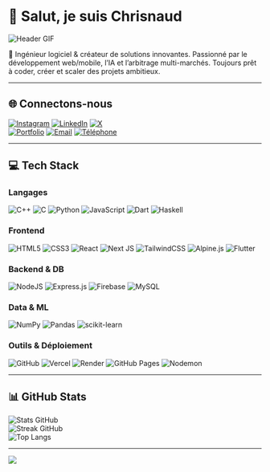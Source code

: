# 👋 Salut, je suis Chrisnaud

![Header GIF](https://media.giphy.com/media/L05HgB2h6qICDs5Sms/giphy.gif)  

🚀 Ingénieur logiciel & créateur de solutions innovantes. Passionné par le développement web/mobile, l’IA et l’arbitrage multi-marchés. Toujours prêt à coder, créer et scaler des projets ambitieux.  

---

## 🌐 Connectons-nous
[![Instagram](https://img.shields.io/badge/Instagram-%23E4405F.svg?logo=Instagram&logoColor=white)](https://instagram.com/jacex105) 
[![LinkedIn](https://img.shields.io/badge/LinkedIn-%230077B5.svg?logo=linkedin&logoColor=white)](https://www.linkedin.com/in/chrisnaud-agossou-11340b2b3) 
[![X](https://img.shields.io/badge/X-black.svg?logo=X&logoColor=white)](https://x.com/Morgane)  
[![Portfolio](https://img.shields.io/badge/Portfolio-%23ff6600.svg?logo=firefox&logoColor=white)](https://chrisnaud.com)
[![Email](https://img.shields.io/badge/Email-%23D14836.svg?logo=gmail&logoColor=white)](mailto:agossou@chrisnaud.com)
[![Téléphone](https://img.shields.io/badge/Téléphone-%230077B5.svg?logo=phone&logoColor=white)](tel:+22947884344)

---

## 💻 Tech Stack
### Langages
![C++](https://img.shields.io/badge/C++-%2300599C.svg?style=for-the-badge&logo=c%2B%2B&logoColor=white) 
![C](https://img.shields.io/badge/C-%2300599C.svg?style=for-the-badge&logo=c&logoColor=white) 
![Python](https://img.shields.io/badge/Python-3670A0?style=for-the-badge&logo=python&logoColor=ffdd54) 
![JavaScript](https://img.shields.io/badge/JavaScript-%23323330.svg?style=for-the-badge&logo=javascript&logoColor=%23F7DF1E) 
![Dart](https://img.shields.io/badge/Dart-%230175C2.svg?style=for-the-badge&logo=dart&logoColor=white) 
![Haskell](https://img.shields.io/badge/Haskell-5e5086?style=for-the-badge&logo=haskell&logoColor=white) 

### Frontend
![HTML5](https://img.shields.io/badge/HTML5-%23E34F26.svg?style=for-the-badge&logo=html5&logoColor=white) 
![CSS3](https://img.shields.io/badge/CSS3-%231572B6.svg?style=for-the-badge&logo=css3&logoColor=white) 
![React](https://img.shields.io/badge/React-%2320232a.svg?style=for-the-badge&logo=react&logoColor=%2361DAFB) 
![Next JS](https://img.shields.io/badge/Next-black?style=for-the-badge&logo=next.js&logoColor=white) 
![TailwindCSS](https://img.shields.io/badge/TailwindCSS-%2338B2AC.svg?style=for-the-badge&logo=tailwind-css&logoColor=white) 
![Alpine.js](https://img.shields.io/badge/Alpine.js-white.svg?style=for-the-badge&logo=alpinedotjs&logoColor=%238BC0D0) 
![Flutter](https://img.shields.io/badge/Flutter-%2302569B.svg?style=for-the-badge&logo=Flutter&logoColor=white) 

### Backend & DB
![NodeJS](https://img.shields.io/badge/Node.js-6DA55F?style=for-the-badge&logo=node.js&logoColor=white) 
![Express.js](https://img.shields.io/badge/Express.js-%23404d59.svg?style=for-the-badge&logo=express&logoColor=%2361DAFB) 
![Firebase](https://img.shields.io/badge/Firebase-%23039BE5.svg?style=for-the-badge&logo=firebase) 
![MySQL](https://img.shields.io/badge/MySQL-4479A1.svg?style=for-the-badge&logo=mysql&logoColor=white) 

### Data & ML
![NumPy](https://img.shields.io/badge/NumPy-%23013243.svg?style=for-the-badge&logo=numpy&logoColor=white) 
![Pandas](https://img.shields.io/badge/Pandas-%23150458.svg?style=for-the-badge&logo=pandas&logoColor=white) 
![scikit-learn](https://img.shields.io/badge/scikit--learn-%23F7931E.svg?style=for-the-badge&logo=scikit-learn&logoColor=white) 

### Outils & Déploiement
![GitHub](https://img.shields.io/badge/GitHub-%23121011.svg?style=for-the-badge&logo=github&logoColor=white) 
![Vercel](https://img.shields.io/badge/Vercel-%23000000.svg?style=for-the-badge&logo=vercel&logoColor=white) 
![Render](https://img.shields.io/badge/Render-%46E3B7.svg?style=for-the-badge&logo=render&logoColor=white) 
![GitHub Pages](https://img.shields.io/badge/GitHub%20Pages-121013?style=for-the-badge&logo=github&logoColor=white) 
![Nodemon](https://img.shields.io/badge/Nodemon-%23323330.svg?style=for-the-badge&logo=nodemon&logoColor=%BBDEAD) 

---

## 📊 GitHub Stats
![Stats GitHub](https://github-readme-stats.vercel.app/api?username=chrisnaudmorgane&theme=dark&hide_border=false&include_all_commits=false&count_private=false)  
![Streak GitHub](https://github-readme-streak-stats.herokuapp.com/?user=chrisnaudmorgane&theme=dark&hide_border=false)  
![Top Langs](https://github-readme-stats.vercel.app/api/top-langs/?username=chrisnaudmorgane&theme=dark&hide_border=false&include_all_commits=false&count_private=false&layout=compact)  

---

[![](https://visitcount.itsvg.in/api?id=chrisnaudmorgane&icon=0&color=0)](https://visitcount.itsvg.in)
